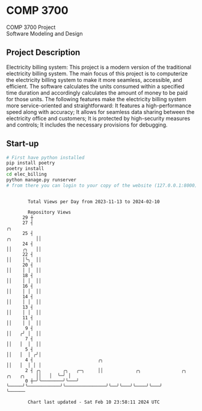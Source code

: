 # COMP 3700
COMP 3700 Project  
Software Modeling and Design
## Project Description
Electricity billing system: This project is a modern version of the traditional electricity billing system. The main focus of this project is to computerize the electricity billing system to make it more seamless, accessible, and efficient. The software calculates the units consumed within a specified time duration and accordingly calculates the amount of money to be paid for those units. The following features make the electricity billing system more service-oriented and straightforward: It features a high-performance speed along with accuracy; It allows for seamless data sharing between the electricity office and customers; It is protected by high-security measures and controls; It includes the necessary provisions for debugging.

## Start-up
```bash
# First have python installed
pip install poetry
poetry install
cd elec_billing
python manage.py runserver
# from there you can login to your copy of the website (127.0.0.1:8000), default creds are admin/admin
```

```

        Total Views per Day from 2023-11-13 to 2024-02-10

        Repository Views
      29 ┼
      27 ┤                                                                                 ╭╮
      25 ┤                                                                      ╭╮         ││
      24 ┤                                                                      ││    ╭╮   ││
      22 ┤                                                                      ││    │╰╮  ││
      20 ┤                                                                      ││    │ │  ││
      18 ┤                                                                      ││    │ │  ││
      16 ┤                                                                      ││    │ │  ││
      14 ┤                                                                      ││    │ │  ││
      13 ┤                                                                      ││    │ │  ││
      11 ┤                                                                      ││    │ │  ││
       9 ┤                                                                      ││   ╭╯ │  ││
       7 ┤                                                                      ││   │  │  ││
       5 ┤                                                                      ││   │  │ ╭╯│
       4 ┤                        ╭╮                                            ││   │  │ │ │
       2 ┤ ╭╮        ╭╮   ╭─╮     ││            ╭╮               ╭╮  ╭╮   ╭╮    ││   │  ╰─╯ │
       0 ┼─╯╰────────╯╰───╯ ╰─────╯╰────────────╯╰───────────────╯╰──╯╰───╯╰────╯╰───╯      ╰──────

        Chart last updated - Sat Feb 10 23:58:11 2024 UTC
        
```
